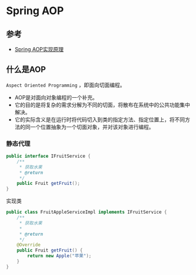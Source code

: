 # Spring AOP

## 参考

- [Spring AOP实现原理](https://www.cnblogs.com/puyangsky/p/6218925.html)

## 什么是AOP

`Aspect Oriented Programming` ，即面向切面编程。

- AOP是对面向对象编程的一个补充。
- 它的目的是将复杂的需求分解为不同的切面，将散布在系统中的公共功能集中解决。
- 它的实际含义是在运行时将代码切入到类的指定方法、指定位置上，将不同方法的同一个位置抽象为一个切面对象，并对该对象进行编程。

### 静态代理

```java
public interface IFruitService {
    /**
     * 获取水果
     * @return
     */
    public Fruit getFruit();
}
```

实现类

```java
public class FruitAppleServiceImpl implements IFruitService {
    /**
     * 获取水果
     *
     * @return
     */
    @Override
    public Fruit getFruit() {
        return new Apple("苹果");
    }
}
```
